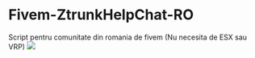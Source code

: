 # Fivem-ZtrunkHelpChat-RO
Script pentru comunitate din romania de fivem (Nu necesita de ESX sau VRP)
![](https://www.pngimg.com/uploads/madagascar_penguins/madagascar_penguins_PNG51.png)
